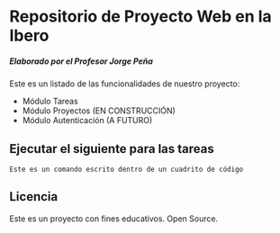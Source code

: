 # Repositorio de Proyecto Web en la Ibero
##### Elaborado por el Profesor Jorge Peña

Este es un listado de las funcionalidades de nuestro proyecto:
* Módulo Tareas
* Módulo Proyectos (EN CONSTRUCCIÓN)
* Módulo Autenticación (A FUTURO)

## Ejecutar el siguiente para las tareas

```
Este es un comando escrito dentro de un cuadrito de código
```

## Licencia
Este es un proyecto con fines educativos. Open Source.
